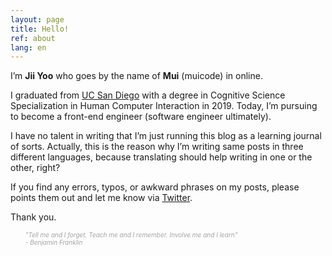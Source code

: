 ```yaml
---
layout: page
title: Hello!
ref: about
lang: en
---
```


I’m **Jii Yoo** who goes by the name of **Mui** (muicode) in online. 

I graduated from [UC San Diego](https://ucsd.edu/) with a degree in 
Cognitive Science Specialization in Human Computer Interaction in 2019.
Today, I’m pursuing to become a front-end engineer (software engineer ultimately).

I have no talent in writing that I’m just running this blog as a learning journal of sorts. 
Actually, this is the reason why I’m writing same posts in three different languages, because translating should help writing in one or the other, right?

If you find any errors, typos, or awkward phrases on my posts, please points them out and let me know via [Twitter](https://twitter.com/_muicode).

Thank you.

<div class="divider"></div>

<ul class="center">
<span style="color: #a4a4a4; font-style: italic;font-size: 10px">
"Tell me and I forget. Teach me and I remember. Involve me and I learn" <br> - Benjamin Franklin
</span>
</ul>

